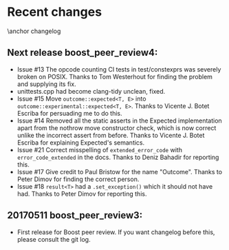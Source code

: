 # Recent changes
\anchor changelog

## Next release boost_peer_review4:
- Issue #13 The opcode counting CI tests in test/constexprs was severely broken on POSIX.
Thanks to Tom Westerhout for finding the problem and supplying its fix.
- unittests.cpp had become clang-tidy unclean, fixed.
- Issue #15 Move `outcome::expected<T, E>` into `outcome::experimental::expected<T, E>`. Thanks to
Vicente J. Botet Escriba for persuading me to do this.
- Issue #14 Removed all the static asserts in the Expected implementation apart from the nothrow
move constructor check, which is now correct unlike the incorrect assert from before. Thanks to
Vicente J. Botet Escriba for explaining Expected's semantics.
- Issue #21 Correct misspelling of `extended_error_code` with `error_code_extended` in the docs.
Thanks to Deniz Bahadir for reporting this.
- Issue #17 Give credit to Paul Bristow for the name "Outcome". Thanks to Peter Dimov
for finding the correct person.
- Issue #18 `result<T>` had a `.set_exception()` which it should not have had. Thanks to Peter Dimov
for reporting this.

## 20170511 boost_peer_review3:
- First release for Boost peer review. If you want changelog before this, please consult the git log.
